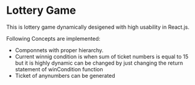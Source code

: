 # Lottery Game

This is lottery game dynamically desigened with high usability in React.js.

Following Concepts are implemented:

- Componnets with proper hierarchy. 
- Current winnig condition is when sum of ticket numbers is equal to 15 but it is highly dynamic can be changed by just changing the return statement of winCondition function
- Ticket of anynumbers can be generated
